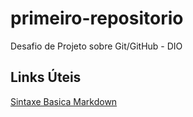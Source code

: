 # primeiro-repositorio
Desafio de Projeto sobre Git/GitHub - DIO

## Links Úteis
[Sintaxe Basica Markdown](https://www.markdownguide.org/basic-syntax/)
